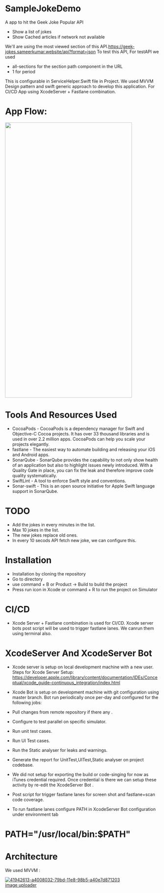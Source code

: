 # SampleJokeDemo
A app to hit the Geek Joke Popular API

* Show a list of jokes 
* Show Cached articles if network not available

We'll are using the most viewed section of this API.https://geek-jokes.sameerkumar.website/api?format=json To test this API, For testAPI we used

* all-sections for the section path component in the URL
* 1 for period

This is configurable in ServiceHelper.Swift file in Project. We used MVVM Design pattern and swift generic approach to develop this application. For CI/CD App using XcodeServer + Fastlane combination.

# App Flow:


<img src="https://i.ibb.co/k6QRTWs/ezgif-com-gif-maker.gif" width="414" height="896" />


# Tools And Resources Used

* CocoaPods - CocoaPods is a dependency manager for Swift and Objective-C Cocoa projects. It has over 33 thousand libraries and is used in over 2.2 million apps. CocoaPods can help you scale your projects elegantly.
* fastlane - The easiest way to automate building and releasing your iOS and Android apps.
* SonarQube - SonarQube provides the capability to not only show health of an application but also to highlight issues newly introduced. With a Quality Gate in place, you can fix the leak and therefore improve code quality systematically.
* SwiftLint - A tool to enforce Swift style and conventions.
* Sonar-swift - This is an open source initiative for Apple Swift language support in SonarQube.

# TODO

* Add the jokes in every minutes in the list.
* Max 10 jokes in the list.
* The new jokes replace old ones.
* In every 10 secods API fetch new joke, we can configure this.

# Installation

* Installation by cloning the repository
* Go to directory
* use command + B or Product -> Build to build the project
* Press run icon in Xcode or command + R to run the project on Simulator

# CI/CD

* Xcode Server + Fastlane combination is used for CI/CD. Xcode server bots post script will be used to trigger fastlane lanes. We canrun them using terminal also.

# XcodeServer And XcodeServer Bot

* Xcode server is setup on local development machine with a new user. Steps for Xcode Server Setup: https://developer.apple.com/library/content/documentation/IDEs/Conceptual/xcode_guide-continuous_integration/index.html

* Xcode Bot is setup on development machine with git configuration using master branch. Bot run periodically once per-day and configured for the following jobs:

* Pull changes from remote repository if there any .
* Configure to test parallel on specific simulator.
* Run unit test cases.
* Run UI Test cases.
* Run the Static analyser for leaks and warnings.
* Generate the report for UnitTest,UITest,Static analyser on project codebase.
* We did not setup for exporting the build or code-singing for now as iTunes credential required. Once credential is there we can setup these activity by re-edit the XcodeServer Bot .
* Post script for trigger fastlane lanes for screen shot and fastlane+scan code coverage.
* To run fastlane lanes configure PATH in XcodeServer Bot configuration under environment tab

# PATH="/usr/local/bin:$PATH"

# Architecture

We used MVVM :

<a href="https://ibb.co/Z2gN23W"><img src="https://i.ibb.co/LNgvNMn/41942613-a4008032-79bd-11e8-98b5-a40e7d871203.png" alt="41942613-a4008032-79bd-11e8-98b5-a40e7d871203" border="0"></a><br /><a target='_blank' href='https://imgbb.com/'>image uploader</a><br />

